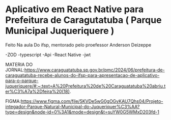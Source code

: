 <H1>Aplicativo em React Native para Prefeitura de Caragutatuba ( Parque Municipal Juqueriquere )</H1>

Feito Na aula Do ifsp, mentorado pelo proefessor Anderson Deizeppe 

-ZOD
-typescript
-Api
-React Native
-jwt






MATERIA DO JORNAL:https://www.caraguatatuba.sp.gov.br/pmc/2024/06/prefeitura-de-caraguatatuba-recebe-alunos-do-ifsp-para-apresentacao-de-aplicativo-para-o-parque-juqueriquere/#:~:text=A%20Prefeitura%20de%20Caraguatatuba%20abriu,ter%C3%A7a%2Dfeira%20(18).

FIGMA:https://www.figma.com/file/5KVDe5wG0gOGvKAU7Qhs04/Projeto-integador-Parque-Natural-Municipal-do-Juqueriquer%C3%AA?type=design&node-id=0%3A1&mode=design&t=suYW0G5WMxD203fd-1
